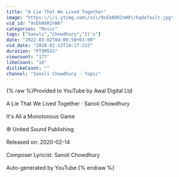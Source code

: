 ```yaml
---
title: "A Lie That We Lived Together"
image: "https:\/\/i.ytimg.com\/vi\/9sEkNXR2nW8\/hqdefault.jpg"
vid_id: "9sEkNXR2nW8"
categories: "Music"
tags: ["Sanoli","Chowdhury","It's"]
date: "2022-03-02T04:08:50+03:00"
vid_date: "2020-02-13T10:17:22Z"
duration: "PT3M55S"
viewcount: "177"
likeCount: "10"
dislikeCount: ""
channel: "Sanoli Chowdhury - Topic"
---
```

{% raw %}Provided to YouTube by Awal Digital Ltd<br /><br />A Lie That We Lived Together · Sanoli Chowdhury<br /><br />It's All a Monotonous Game<br /><br />℗ United Sound Publishing<br /><br />Released on: 2020-02-14<br /><br />Composer  Lyricist: Sanoli Chowdhury<br /><br />Auto-generated by YouTube.{% endraw %}
